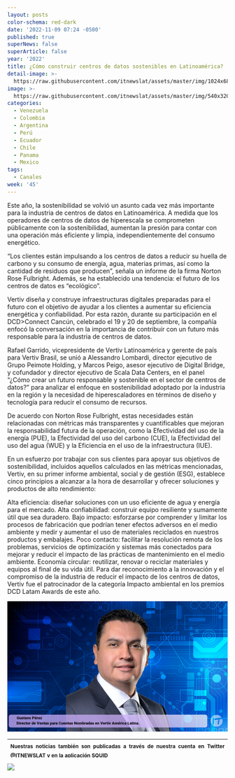 ```yaml
---
layout: posts
color-schema: red-dark
date: '2022-11-09 07:24 -0500'
published: true
superNews: false
superArticle: false
year: '2022'
title: ¿Cómo construir centros de datos sostenibles en Latinoamérica?
detail-image: >-
  https://raw.githubusercontent.com/itnewslat/assets/master/img/1024x680/Gustavo-Perez-g.jpg
image: >-
  https://raw.githubusercontent.com/itnewslat/assets/master/img/540x320/Gustavo-Perez-p.jpg
categories:
  - Venezuela
  - Colombia
  - Argentina
  - Perú
  - Ecuador
  - Chile
  - Panama
  - Mexico
tags:
  - Canales
week: '45'
---
```

Este año, la sostenibilidad se volvió un asunto cada vez más importante para la industria de centros de datos en Latinoamérica. A medida que los operadores de centros de datos de hiperescala se comprometen públicamente con la sostenibilidad, aumentan la presión para contar con una operación más eficiente y limpia, independientemente del consumo energético.

“Los clientes están impulsando a los centros de datos a reducir su huella de carbono y su consumo de energía, agua, materias primas, así como la cantidad de residuos que producen”, señala un informe de la firma Norton Rose Fulbright. Además, se ha establecido una tendencia: el futuro de los centros de datos es “ecológico”.

Vertiv diseña y construye infraestructuras digitales preparadas para el futuro con el objetivo de ayudar a los clientes a aumentar su eficiencia energética y confiabilidad. Por esta razón, durante su participación en el DCD>Connect Cancún, celebrado el 19 y 20 de septiembre, la compañía enfocó la conversación en la importancia de contribuir con un futuro más responsable para la industria de centros de datos.

Rafael Garrido, vicepresidente de Vertiv Latinoamérica y gerente de país para Vertiv Brasil, se unió a Alessandro Lombardi, director ejecutivo de Grupo Peimote Holding, y Marcos Peigo, asesor ejecutivo de Digital Bridge, y cofundador y director ejecutivo de Scala Data Centers, en el panel “¿Cómo crear un futuro responsable y sostenible en el sector de centros de datos?” para analizar el enfoque en sostenibilidad adoptado por la industria en la región y la necesidad de hiperescaladores en términos de diseño y tecnología para reducir el consumo de recursos.

De acuerdo con Norton Rose Fulbright, estas necesidades están relacionadas con métricas más transparentes y cuantificables que mejoran la responsabilidad futura de la operación, como la Efectividad del uso de la energía (PUE), la Efectividad del uso del carbono (CUE), la Efectividad del uso del agua (WUE) y la Eficiencia en el uso de la infraestructura (IUE).

En un esfuerzo por trabajar con sus clientes para apoyar sus objetivos de sostenibilidad, incluidos aquellos calculados en las métricas mencionadas, Vertiv, en su primer informe ambiental, social y de gestión (ESG), establece cinco principios a alcanzar a la hora de desarrollar y ofrecer soluciones y productos de alto rendimiento:

Alta eficiencia: diseñar soluciones con un uso eficiente de agua y energía para el mercado.
Alta confiabilidad: construir equipo resiliente y sumamente útil que sea duradero.
Bajo impacto: esforzarse por comprender y limitar los procesos de fabricación que podrían tener efectos adversos en el medio ambiente y medir y aumentar el uso de materiales reciclados en nuestros productos y embalajes.
Poco contacto: facilitar la resolución remota de los problemas, servicios de optimización y sistemas más conectados para mejorar y reducir el impacto de las prácticas de mantenimiento en el medio ambiente.
Economía circular: reutilizar, renovar o reciclar materiales y equipos al final de su vida útil.
Para dar reconocimiento a la innovación y el compromiso de la industria de reducir el impacto de los centros de datos, Vertiv fue el patrocinador de la categoría Impacto ambiental en los premios DCD Latam Awards de este año.

![](https://raw.githubusercontent.com/itnewslat/assets/master/img/540x320/Gustavo-Perez-p.jpg)

<table style="height: 42px;" width="569">
<tbody>
<tr>
<td style="text-align: justify;"><sub><strong>Nuestras noticias también son publicadas a través de nuestra cuenta en Twitter <a href="https://twitter.com/itnewslat?lang=es">@ITNEWSLAT</a> y en la aplicación <a href="https://squidapp.co/en/">SQUID</a></strong></sub></td>
</tr>
</tbody>
</table>

<img src="https://tracker.metricool.com/c3po.jpg?hash=56f88a41e39ab42c063cc51676587a04"/>